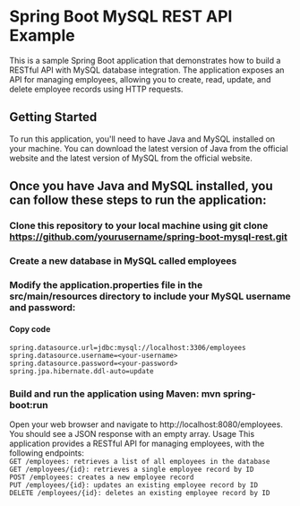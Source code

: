 # Spring Boot MySQL REST API Example

This is a sample Spring Boot application that demonstrates how to build a RESTful API with MySQL database integration. The application exposes an API for managing employees, allowing you to create, read, update, and delete employee records using HTTP requests.

## Getting Started
To run this application, you'll need to have Java and MySQL installed on your machine. You can download the latest version of Java from the official website and the latest version of MySQL from the official website.

## Once you have Java and MySQL installed, you can follow these steps to run the application:

### Clone this repository to your local machine using git clone https://github.com/yourusername/spring-boot-mysql-rest.git
### Create a new database in MySQL called employees
### Modify the application.properties file in the src/main/resources directory to include your MySQL username and password:

#### Copy code <br>
`spring.datasource.url=jdbc:mysql://localhost:3306/employees`<br>
`spring.datasource.username=<your-username>`<br>
`spring.datasource.password=<your-password>`<br>
`spring.jpa.hibernate.ddl-auto=update`<br>

### Build and run the application using Maven: mvn spring-boot:run

Open your web browser and navigate to http://localhost:8080/employees. You should see a JSON response with an empty array.
Usage
This application provides a RESTful API for managing employees, with the following endpoints:<br>
`GET /employees: retrieves a list of all employees in the database`<br>
`GET /employees/{id}: retrieves a single employee record by ID`<br>
`POST /employees: creates a new employee record`<br>
`PUT /employees/{id}: updates an existing employee record by ID`<br>
`DELETE /employees/{id}: deletes an existing employee record by ID`<br>
